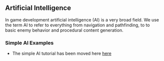 


## Artificial Intelligence




In game development artificial intelligence (AI) is a very broad field. We use the term AI to refer to everything from navigation and pathfinding, to to basic enemy behavior and procedural content generation. 


### Simple AI Examples



*    The simple AI tutorial has been moved here [here ](https://github.com/PlasmaEngine/PlasmaDocs/blob/master/plasma_editor_documentation/tutorials/ai/simpleai.markdown)

 

 